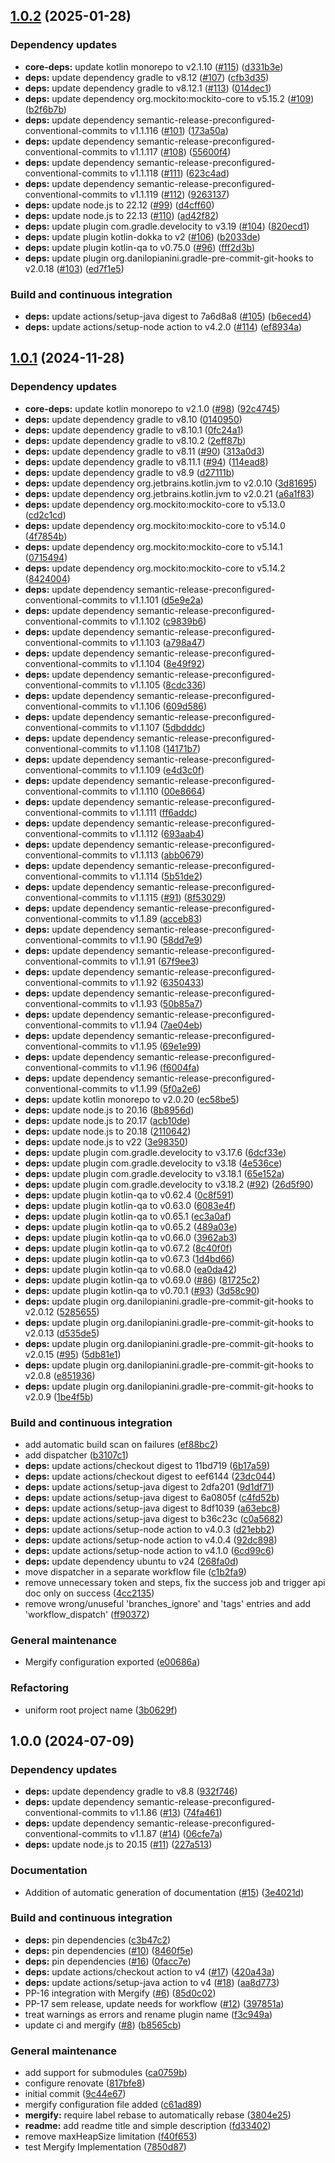 ## [1.0.2](https://github.com/position-pal/kotlin-template/compare/1.0.1...1.0.2) (2025-01-28)

### Dependency updates

* **core-deps:** update kotlin monorepo to v2.1.10 ([#115](https://github.com/position-pal/kotlin-template/issues/115)) ([d331b3e](https://github.com/position-pal/kotlin-template/commit/d331b3e64d28593a852beff37599bfd3adfe579a))
* **deps:** update dependency gradle to v8.12 ([#107](https://github.com/position-pal/kotlin-template/issues/107)) ([cfb3d35](https://github.com/position-pal/kotlin-template/commit/cfb3d353da7efc1103b2dfdb4b3f9da022895d31))
* **deps:** update dependency gradle to v8.12.1 ([#113](https://github.com/position-pal/kotlin-template/issues/113)) ([014dec1](https://github.com/position-pal/kotlin-template/commit/014dec1cfbce4afa4aee08a6bbb2c51a2a74551c))
* **deps:** update dependency org.mockito:mockito-core to v5.15.2 ([#109](https://github.com/position-pal/kotlin-template/issues/109)) ([b2f6b7b](https://github.com/position-pal/kotlin-template/commit/b2f6b7b80e9bd0e44b71c00763a5c470ea7d9e76))
* **deps:** update dependency semantic-release-preconfigured-conventional-commits to v1.1.116 ([#101](https://github.com/position-pal/kotlin-template/issues/101)) ([173a50a](https://github.com/position-pal/kotlin-template/commit/173a50ab8da0a6c20c1472b76d6fa784e91caa45))
* **deps:** update dependency semantic-release-preconfigured-conventional-commits to v1.1.117 ([#108](https://github.com/position-pal/kotlin-template/issues/108)) ([55600f4](https://github.com/position-pal/kotlin-template/commit/55600f46f76e657417a8fbc512487c962efe07d3))
* **deps:** update dependency semantic-release-preconfigured-conventional-commits to v1.1.118 ([#111](https://github.com/position-pal/kotlin-template/issues/111)) ([623c4ad](https://github.com/position-pal/kotlin-template/commit/623c4adbd525d3d2cf25d155df36e383c89eb757))
* **deps:** update dependency semantic-release-preconfigured-conventional-commits to v1.1.119 ([#112](https://github.com/position-pal/kotlin-template/issues/112)) ([9263137](https://github.com/position-pal/kotlin-template/commit/9263137545d69c3cd515e47b30673a6eda6703f6))
* **deps:** update node.js to 22.12 ([#99](https://github.com/position-pal/kotlin-template/issues/99)) ([d4cff60](https://github.com/position-pal/kotlin-template/commit/d4cff606765a174ddb3c30c1fce1a24aca541b13))
* **deps:** update node.js to 22.13 ([#110](https://github.com/position-pal/kotlin-template/issues/110)) ([ad42f82](https://github.com/position-pal/kotlin-template/commit/ad42f823d94c8df3b3e675f6d0444ae44dbcc9e7))
* **deps:** update plugin com.gradle.develocity to v3.19 ([#104](https://github.com/position-pal/kotlin-template/issues/104)) ([820ecd1](https://github.com/position-pal/kotlin-template/commit/820ecd16d236b822cf01dda9562ff62943b00ec3))
* **deps:** update plugin kotlin-dokka to v2 ([#106](https://github.com/position-pal/kotlin-template/issues/106)) ([b2033de](https://github.com/position-pal/kotlin-template/commit/b2033de485ab17d33a02e55c005241efe3a1a227))
* **deps:** update plugin kotlin-qa to v0.75.0 ([#96](https://github.com/position-pal/kotlin-template/issues/96)) ([fff2d3b](https://github.com/position-pal/kotlin-template/commit/fff2d3b8192868c72a2ede69eea86e74006fb805))
* **deps:** update plugin org.danilopianini.gradle-pre-commit-git-hooks to v2.0.18 ([#103](https://github.com/position-pal/kotlin-template/issues/103)) ([ed7f1e5](https://github.com/position-pal/kotlin-template/commit/ed7f1e5115e99b203144a0ce0e8ac64d581648c6))

### Build and continuous integration

* **deps:** update actions/setup-java digest to 7a6d8a8 ([#105](https://github.com/position-pal/kotlin-template/issues/105)) ([b6eced4](https://github.com/position-pal/kotlin-template/commit/b6eced415ccacdb8eb55bba44cd8921b002e39dc))
* **deps:** update actions/setup-node action to v4.2.0 ([#114](https://github.com/position-pal/kotlin-template/issues/114)) ([ef8934a](https://github.com/position-pal/kotlin-template/commit/ef8934af6480ffc079790db67c4d4c0549cae923))

## [1.0.1](https://github.com/position-pal/kotlin-template/compare/1.0.0...1.0.1) (2024-11-28)

### Dependency updates

* **core-deps:** update kotlin monorepo to v2.1.0 ([#98](https://github.com/position-pal/kotlin-template/issues/98)) ([92c4745](https://github.com/position-pal/kotlin-template/commit/92c4745f3f131d069b4585e9de9477a2507d5df9))
* **deps:** update dependency gradle to v8.10 ([0140950](https://github.com/position-pal/kotlin-template/commit/014095084448dafe2a939de903005dd60157799a))
* **deps:** update dependency gradle to v8.10.1 ([0fc24a1](https://github.com/position-pal/kotlin-template/commit/0fc24a1b9bd030b0ff783ca574c7fc0b04a08866))
* **deps:** update dependency gradle to v8.10.2 ([2eff87b](https://github.com/position-pal/kotlin-template/commit/2eff87b7ba2be996f5676246d989306a389f69f2))
* **deps:** update dependency gradle to v8.11 ([#90](https://github.com/position-pal/kotlin-template/issues/90)) ([313a0d3](https://github.com/position-pal/kotlin-template/commit/313a0d3719eb2773dc625e285e1f6059ca262b1e))
* **deps:** update dependency gradle to v8.11.1 ([#94](https://github.com/position-pal/kotlin-template/issues/94)) ([114ead8](https://github.com/position-pal/kotlin-template/commit/114ead806b06a50ea16a2ad2cdc050c8ab67ee48))
* **deps:** update dependency gradle to v8.9 ([d27111b](https://github.com/position-pal/kotlin-template/commit/d27111b2b6659550346c7c5a01332d4dd6c7bc77))
* **deps:** update dependency org.jetbrains.kotlin.jvm to v2.0.10 ([3d81695](https://github.com/position-pal/kotlin-template/commit/3d81695b23a5c4fab1073a84166ed737f837c8a1))
* **deps:** update dependency org.jetbrains.kotlin.jvm to v2.0.21 ([a6a1f83](https://github.com/position-pal/kotlin-template/commit/a6a1f83534be956972a09601e0318af3d5ef67fb))
* **deps:** update dependency org.mockito:mockito-core to v5.13.0 ([cd2c1cd](https://github.com/position-pal/kotlin-template/commit/cd2c1cd8b107d35b1e297b3f6896f1fe3125e9ae))
* **deps:** update dependency org.mockito:mockito-core to v5.14.0 ([4f7854b](https://github.com/position-pal/kotlin-template/commit/4f7854b493f85ec0ab67f9728bfb937550a27a33))
* **deps:** update dependency org.mockito:mockito-core to v5.14.1 ([0715494](https://github.com/position-pal/kotlin-template/commit/0715494e49d2dc3a017289f8e564a6f3eaba5819))
* **deps:** update dependency org.mockito:mockito-core to v5.14.2 ([8424004](https://github.com/position-pal/kotlin-template/commit/842400423fc09fe63020b25f50c650f8695119f5))
* **deps:** update dependency semantic-release-preconfigured-conventional-commits to v1.1.101 ([d5e9e2a](https://github.com/position-pal/kotlin-template/commit/d5e9e2a8b6b329363c7da64a4af8c951e5d437e9))
* **deps:** update dependency semantic-release-preconfigured-conventional-commits to v1.1.102 ([c9839b6](https://github.com/position-pal/kotlin-template/commit/c9839b69b2e4b200160d836e02ed26cee135b6e0))
* **deps:** update dependency semantic-release-preconfigured-conventional-commits to v1.1.103 ([a798a47](https://github.com/position-pal/kotlin-template/commit/a798a47b9c8bab7dc5dfe3dd1ec2e078ad92dd69))
* **deps:** update dependency semantic-release-preconfigured-conventional-commits to v1.1.104 ([8e49f92](https://github.com/position-pal/kotlin-template/commit/8e49f920abfc2899e0dbec344ea1aa25240a9afe))
* **deps:** update dependency semantic-release-preconfigured-conventional-commits to v1.1.105 ([8cdc336](https://github.com/position-pal/kotlin-template/commit/8cdc3367df496c405176f8ff839250a20182828b))
* **deps:** update dependency semantic-release-preconfigured-conventional-commits to v1.1.106 ([609d586](https://github.com/position-pal/kotlin-template/commit/609d586bf2018dcda230864da8ef11dedc6d1f22))
* **deps:** update dependency semantic-release-preconfigured-conventional-commits to v1.1.107 ([5dbdddc](https://github.com/position-pal/kotlin-template/commit/5dbdddc1564640bc2b7b13e5b3354039e3333cb0))
* **deps:** update dependency semantic-release-preconfigured-conventional-commits to v1.1.108 ([14171b7](https://github.com/position-pal/kotlin-template/commit/14171b79ed4994c27765bc535ca49d8f21a38a59))
* **deps:** update dependency semantic-release-preconfigured-conventional-commits to v1.1.109 ([e4d3c0f](https://github.com/position-pal/kotlin-template/commit/e4d3c0f83ae5b84b02aaff677d4e6ae421f117a5))
* **deps:** update dependency semantic-release-preconfigured-conventional-commits to v1.1.110 ([00e8664](https://github.com/position-pal/kotlin-template/commit/00e8664ebbf14722708bd6e3340e059f3eeae2f7))
* **deps:** update dependency semantic-release-preconfigured-conventional-commits to v1.1.111 ([ff6addc](https://github.com/position-pal/kotlin-template/commit/ff6addc8bc9078761158b76e7cdd1da782b1b94a))
* **deps:** update dependency semantic-release-preconfigured-conventional-commits to v1.1.112 ([693aab4](https://github.com/position-pal/kotlin-template/commit/693aab47108a155bb803431b5c0305a6e3f8d73e))
* **deps:** update dependency semantic-release-preconfigured-conventional-commits to v1.1.113 ([abb0679](https://github.com/position-pal/kotlin-template/commit/abb0679ed8672ebcc9b6a90db84321e9a1717c0c))
* **deps:** update dependency semantic-release-preconfigured-conventional-commits to v1.1.114 ([5b51de2](https://github.com/position-pal/kotlin-template/commit/5b51de2c51534eae16e6ad7c96848a86b5c14dcb))
* **deps:** update dependency semantic-release-preconfigured-conventional-commits to v1.1.115 ([#91](https://github.com/position-pal/kotlin-template/issues/91)) ([8f53029](https://github.com/position-pal/kotlin-template/commit/8f53029b90121ac3b21fbee0fbefb21757028360))
* **deps:** update dependency semantic-release-preconfigured-conventional-commits to v1.1.89 ([acceb83](https://github.com/position-pal/kotlin-template/commit/acceb832cbd52604895da963f32fda29c828a9cb))
* **deps:** update dependency semantic-release-preconfigured-conventional-commits to v1.1.90 ([58dd7e9](https://github.com/position-pal/kotlin-template/commit/58dd7e973cca709af9255698285d6c7823ca8f70))
* **deps:** update dependency semantic-release-preconfigured-conventional-commits to v1.1.91 ([67f9ee3](https://github.com/position-pal/kotlin-template/commit/67f9ee363798e84283a976f6b6340a0694f341e1))
* **deps:** update dependency semantic-release-preconfigured-conventional-commits to v1.1.92 ([6350433](https://github.com/position-pal/kotlin-template/commit/6350433797741734867cb61698661f88b33fbc7d))
* **deps:** update dependency semantic-release-preconfigured-conventional-commits to v1.1.93 ([50b85a7](https://github.com/position-pal/kotlin-template/commit/50b85a7fa26b0183c59778737280705d8480cebf))
* **deps:** update dependency semantic-release-preconfigured-conventional-commits to v1.1.94 ([7ae04eb](https://github.com/position-pal/kotlin-template/commit/7ae04eb6a5fe9adfbc8154d964742b476699e64f))
* **deps:** update dependency semantic-release-preconfigured-conventional-commits to v1.1.95 ([69e1e99](https://github.com/position-pal/kotlin-template/commit/69e1e99f33d423154aa08875b694c6321d25a7a2))
* **deps:** update dependency semantic-release-preconfigured-conventional-commits to v1.1.96 ([f6004fa](https://github.com/position-pal/kotlin-template/commit/f6004fa2c942120eff6529084b94138c31596015))
* **deps:** update dependency semantic-release-preconfigured-conventional-commits to v1.1.99 ([5f0a2e6](https://github.com/position-pal/kotlin-template/commit/5f0a2e65b885186f69fc8c3e7b790391cdaebbc9))
* **deps:** update kotlin monorepo to v2.0.20 ([ec58be5](https://github.com/position-pal/kotlin-template/commit/ec58be50057a2f811228dee33b3a4630a98e83d2))
* **deps:** update node.js to 20.16 ([8b8956d](https://github.com/position-pal/kotlin-template/commit/8b8956dfec145db6df910fbc695ea31aa0759945))
* **deps:** update node.js to 20.17 ([acb10de](https://github.com/position-pal/kotlin-template/commit/acb10de7f7cc508d13918c1ed635a1acb4a00a60))
* **deps:** update node.js to 20.18 ([2110642](https://github.com/position-pal/kotlin-template/commit/211064236891f71d2a41774113eb2fbc52d4cca2))
* **deps:** update node.js to v22 ([3e98350](https://github.com/position-pal/kotlin-template/commit/3e98350b8f8ae0627d6975f5c9456066050fad80))
* **deps:** update plugin com.gradle.develocity to v3.17.6 ([6dcf33e](https://github.com/position-pal/kotlin-template/commit/6dcf33eb61ed87436bb1f4139b8daf87473e18d6))
* **deps:** update plugin com.gradle.develocity to v3.18 ([4e536ce](https://github.com/position-pal/kotlin-template/commit/4e536ceef57ef57150d3decaf75558826577cc1b))
* **deps:** update plugin com.gradle.develocity to v3.18.1 ([65e152a](https://github.com/position-pal/kotlin-template/commit/65e152ac8175fd6a5be10c8e65c40e4bcb575a42))
* **deps:** update plugin com.gradle.develocity to v3.18.2 ([#92](https://github.com/position-pal/kotlin-template/issues/92)) ([26d5f90](https://github.com/position-pal/kotlin-template/commit/26d5f90d54d137cfc7de6174b31d3ce5edb44250))
* **deps:** update plugin kotlin-qa to v0.62.4 ([0c8f591](https://github.com/position-pal/kotlin-template/commit/0c8f591b124716375713d286d7588859594acbfc))
* **deps:** update plugin kotlin-qa to v0.63.0 ([6083e4f](https://github.com/position-pal/kotlin-template/commit/6083e4f098b7a985e616007cfcd869224b4c3d36))
* **deps:** update plugin kotlin-qa to v0.65.1 ([ec3a0af](https://github.com/position-pal/kotlin-template/commit/ec3a0af6b9f74d3aa97e8594f78e8a8e373c580f))
* **deps:** update plugin kotlin-qa to v0.65.2 ([489a03e](https://github.com/position-pal/kotlin-template/commit/489a03e2d2d097358d6ba56ef0f52a1bc916f4da))
* **deps:** update plugin kotlin-qa to v0.66.0 ([3962ab3](https://github.com/position-pal/kotlin-template/commit/3962ab3c70ea798e93497237ed02a382668f263d))
* **deps:** update plugin kotlin-qa to v0.67.2 ([8c40f0f](https://github.com/position-pal/kotlin-template/commit/8c40f0f741fd2dd1b98a1ae9f04c2b912f328a93))
* **deps:** update plugin kotlin-qa to v0.67.3 ([1d4bd66](https://github.com/position-pal/kotlin-template/commit/1d4bd660b4bc6f65efafcb9aa220320b3eb123cb))
* **deps:** update plugin kotlin-qa to v0.68.0 ([ea0da42](https://github.com/position-pal/kotlin-template/commit/ea0da42552dfe6d4a9fe8ad0bddd7f691e9ee767))
* **deps:** update plugin kotlin-qa to v0.69.0 ([#86](https://github.com/position-pal/kotlin-template/issues/86)) ([81725c2](https://github.com/position-pal/kotlin-template/commit/81725c25dc5c782efd05ebbba51cfdfaa6b76226))
* **deps:** update plugin kotlin-qa to v0.70.1 ([#93](https://github.com/position-pal/kotlin-template/issues/93)) ([3d58c90](https://github.com/position-pal/kotlin-template/commit/3d58c9049e5d5f2cac707262ae85c23d60c2de00))
* **deps:** update plugin org.danilopianini.gradle-pre-commit-git-hooks to v2.0.12 ([5285655](https://github.com/position-pal/kotlin-template/commit/52856553bfb99c547bd0f431aaa864d26f6e9259))
* **deps:** update plugin org.danilopianini.gradle-pre-commit-git-hooks to v2.0.13 ([d535de5](https://github.com/position-pal/kotlin-template/commit/d535de53102dc01cd53d096071dcb91000700858))
* **deps:** update plugin org.danilopianini.gradle-pre-commit-git-hooks to v2.0.15 ([#95](https://github.com/position-pal/kotlin-template/issues/95)) ([5db81e1](https://github.com/position-pal/kotlin-template/commit/5db81e1545e25b1366b85432cdc03d052258559f))
* **deps:** update plugin org.danilopianini.gradle-pre-commit-git-hooks to v2.0.8 ([e851936](https://github.com/position-pal/kotlin-template/commit/e851936ce8cbbf63617934c77b762b3adc05d2d2))
* **deps:** update plugin org.danilopianini.gradle-pre-commit-git-hooks to v2.0.9 ([1be4f5b](https://github.com/position-pal/kotlin-template/commit/1be4f5bb05abaf49d5de668bd357220249cbb241))

### Build and continuous integration

* add automatic build scan on failures ([ef88bc2](https://github.com/position-pal/kotlin-template/commit/ef88bc26064f612085587785819de2b7821c1e01))
* add dispatcher ([b3107c1](https://github.com/position-pal/kotlin-template/commit/b3107c107828b0fd9c77f1d3c2d312ffeee3cd15))
* **deps:** update actions/checkout digest to 11bd719 ([6b17a59](https://github.com/position-pal/kotlin-template/commit/6b17a5948cbb248fc79f49c0147560a815e914d7))
* **deps:** update actions/checkout digest to eef6144 ([23dc044](https://github.com/position-pal/kotlin-template/commit/23dc044c84d191e5def776a0d3926f1524859421))
* **deps:** update actions/setup-java digest to 2dfa201 ([9d1df71](https://github.com/position-pal/kotlin-template/commit/9d1df71890cc31e2f2fff352fe8335c600c16124))
* **deps:** update actions/setup-java digest to 6a0805f ([c4fd52b](https://github.com/position-pal/kotlin-template/commit/c4fd52bf9c9889a79a6e883280369a8e2eec8bb5))
* **deps:** update actions/setup-java digest to 8df1039 ([a63ebc8](https://github.com/position-pal/kotlin-template/commit/a63ebc8d07acd3ab15d06e36d9dd848e83599f54))
* **deps:** update actions/setup-java digest to b36c23c ([c0a5682](https://github.com/position-pal/kotlin-template/commit/c0a5682987a7c1f07d61b2c73edd4d96ba1cb249))
* **deps:** update actions/setup-node action to v4.0.3 ([d21ebb2](https://github.com/position-pal/kotlin-template/commit/d21ebb28d59e287b9f38f0244dcc095799346d2f))
* **deps:** update actions/setup-node action to v4.0.4 ([92dc898](https://github.com/position-pal/kotlin-template/commit/92dc898e1862dcd578fa2ca5ddabc0e62c3dc782))
* **deps:** update actions/setup-node action to v4.1.0 ([6cd99c6](https://github.com/position-pal/kotlin-template/commit/6cd99c648bce78ab3172977aa5a77f8b68965c05))
* **deps:** update dependency ubuntu to v24 ([268fa0d](https://github.com/position-pal/kotlin-template/commit/268fa0dbb582c27969b25637e3ef883c9810b50c))
* move dispatcher in a separate workflow file ([c1b2fa9](https://github.com/position-pal/kotlin-template/commit/c1b2fa996005ab7dea12e7ec15350d415e71ae91))
* remove unnecessary token and steps, fix the success job and trigger api doc only on success ([4cc2135](https://github.com/position-pal/kotlin-template/commit/4cc2135e16c47c749ac4ae6e2e16e3a7f1f767f6))
* remove wrong/unuseful 'branches_ignore' and 'tags' entries and add 'workflow_dispatch' ([ff90372](https://github.com/position-pal/kotlin-template/commit/ff90372f57174b78e06a23e4f413f302724eb3d7))

### General maintenance

* Mergify configuration exported ([e00686a](https://github.com/position-pal/kotlin-template/commit/e00686a6ffab617a8ac6f11d659431be155a941e))

### Refactoring

* uniform root project name ([3b0629f](https://github.com/position-pal/kotlin-template/commit/3b0629fe20e746df97e899b19297ba7f31e9c3e6))

## 1.0.0 (2024-07-09)

### Dependency updates

* **deps:** update dependency gradle to v8.8 ([932f746](https://github.com/position-pal/kotlin-template/commit/932f746ca9bc232809121e1f1adbb21c83dd1dfb))
* **deps:** update dependency semantic-release-preconfigured-conventional-commits to v1.1.86 ([#13](https://github.com/position-pal/kotlin-template/issues/13)) ([74fa461](https://github.com/position-pal/kotlin-template/commit/74fa461e00d589e39f284b07f560831d16b888a8))
* **deps:** update dependency semantic-release-preconfigured-conventional-commits to v1.1.87 ([#14](https://github.com/position-pal/kotlin-template/issues/14)) ([06cfe7a](https://github.com/position-pal/kotlin-template/commit/06cfe7a1025228a9549065a1dfe25783dfa28da0))
* **deps:** update node.js to 20.15 ([#11](https://github.com/position-pal/kotlin-template/issues/11)) ([227a513](https://github.com/position-pal/kotlin-template/commit/227a513f1017b703aba0f90bdbab7a8abc96face))

### Documentation

* Addition of automatic generation of documentation  ([#15](https://github.com/position-pal/kotlin-template/issues/15)) ([3e4021d](https://github.com/position-pal/kotlin-template/commit/3e4021dc118b058e0ba17742b8b9c0d1df22380d))

### Build and continuous integration

* **deps:** pin dependencies ([c3b47c2](https://github.com/position-pal/kotlin-template/commit/c3b47c2267845db211b450041c1624720af8321f))
* **deps:** pin dependencies ([#10](https://github.com/position-pal/kotlin-template/issues/10)) ([8460f5e](https://github.com/position-pal/kotlin-template/commit/8460f5e67f70c741ec8fee94f514cb068e1cadfa))
* **deps:** pin dependencies ([#16](https://github.com/position-pal/kotlin-template/issues/16)) ([0facc7e](https://github.com/position-pal/kotlin-template/commit/0facc7ec98d4a636b1e9eba36ebcfdd91713cec5))
* **deps:** update actions/checkout action to v4 ([#17](https://github.com/position-pal/kotlin-template/issues/17)) ([420a43a](https://github.com/position-pal/kotlin-template/commit/420a43af202c34982c801247ed12522ac5c4c7c7))
* **deps:** update actions/setup-java action to v4 ([#18](https://github.com/position-pal/kotlin-template/issues/18)) ([aa8d773](https://github.com/position-pal/kotlin-template/commit/aa8d7730a330bba6d090b97a0a30dce9c436b01a))
* PP-16 integration with Mergify ([#6](https://github.com/position-pal/kotlin-template/issues/6)) ([85d0c02](https://github.com/position-pal/kotlin-template/commit/85d0c021db91683dfd2a82e5fd8ab4910bf9cc00))
* PP-17 sem release, update needs for workflow  ([#12](https://github.com/position-pal/kotlin-template/issues/12)) ([397851a](https://github.com/position-pal/kotlin-template/commit/397851a120c64bd452efaeeac448beac582730e8))
* treat warnings as errors and rename plugin name ([f3c949a](https://github.com/position-pal/kotlin-template/commit/f3c949a0808ce4f1c3b4db22e2f6353d0136cbde))
* update ci and mergify ([#8](https://github.com/position-pal/kotlin-template/issues/8)) ([b8565cb](https://github.com/position-pal/kotlin-template/commit/b8565cb882c6f0868ff59dc0a4373391a3db607c))

### General maintenance

* add support for submodules ([ca0759b](https://github.com/position-pal/kotlin-template/commit/ca0759b96d08996598fe1471b6cccc7e27301916))
* configure renovate ([817bfe8](https://github.com/position-pal/kotlin-template/commit/817bfe8691bf7a4215e3df204a6bdf13ac93c259))
* initial commit ([9c44e67](https://github.com/position-pal/kotlin-template/commit/9c44e6791c10d7523585c70f29d23bdde12a2fc6))
* mergify configuration file added ([c61ad89](https://github.com/position-pal/kotlin-template/commit/c61ad895e4189f551b35c92e79dfea59fe2bd622))
* **mergify:** require label rebase to automatically rebase ([3804e25](https://github.com/position-pal/kotlin-template/commit/3804e25b8b914a18ca9505155bb77a75632513f4))
* **readme:** add readme title and simple description ([fd33402](https://github.com/position-pal/kotlin-template/commit/fd334027e99c489120107102fe06c6c8cb616a40))
* remove maxHeapSize limitation ([f40f653](https://github.com/position-pal/kotlin-template/commit/f40f653651ae0c6b7629dab8cfa1883a4a05a884))
* test Mergify Implementation ([7850d87](https://github.com/position-pal/kotlin-template/commit/7850d8705e580043854aa4855bcd89416c59eb92))
